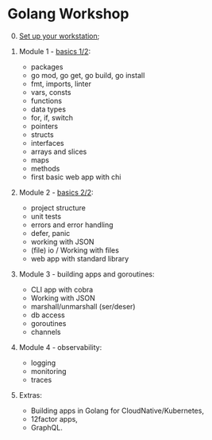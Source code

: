 # Golang Workshop

0. [Set up your workstation](00_preparation/README.md);

1. Module 1 - [basics 1/2](01_basics/basics.pdf):

   - packages
   - go mod, go get, go build, go install
   - fmt, imports, linter
   - vars, consts
   - functions
   - data types
   - for, if, switch
   - pointers
   - structs
   - interfaces
   - arrays and slices
   - maps
   - methods
   - first basic web app with chi

2. Module 2 - [basics 2/2](02_basics/basics_2.pdf):
 
   - project structure
   - unit tests
   - errors and error handling
   - defer, panic
   - working with JSON
   - (file) io / Working with files
   - web app with standard library

3. Module 3 - building apps and goroutines:

   - CLI app with cobra
   - Working with JSON
   - marshall/unmarshall (ser/deser)
   - db access
   - goroutines
   - channels

4. Module 4 - observability:

   - logging
   - monitoring
   - traces

<!-- stdlib
ide: AC, def/usage, debug
package/dependency management
docs
benchmarking
calling remote apis
parsing cli args
logging
 -->

5. Extras:

   - Building apps in Golang for CloudNative/Kubernetes,
   - 12factor apps,
   - GraphQL.
